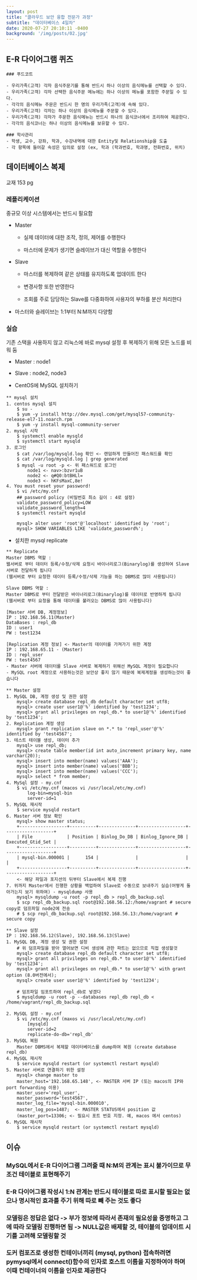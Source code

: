 ```yaml
---
layout: post
title: "클라우드 보안 융합 전문가 과정"
subtitle: "데이터베이스 4일차"
date: 2020-07-27 20:10:11 -0400
background: '/img/posts/02.jpg'
---
```


## E-R 다이어그램 퀴즈  

```shell
### 푸드코트  

- 우리가족(고객) 각자 음식주문기를 통해 반드시 하나 이상의 음식메뉴를 선택할 수 있다.  
- 우리가족(고객) 각자 선택한 음식주문 메뉴에는 하나 이상의 메뉴를 포함한 주문일 수 있다.
- 각각의 음식메뉴 주문은 반드시 한 명의 우리가족(고객)에 속해 있다.
- 우리가족(고객) 각자는 하나 이상의 음식메뉴를 주문할 수 있다.
- 우리가족(고객) 각자가 주문한 음식메뉴는 반드시 하나의 음식코너에서 조리하여 제공한다.
- 각각의 음식코너는 하나 이상의 음식메뉴를 보유할 수 있다.

### 학사관리
- 학생, 교수, 강좌, 학과, 수강내역에 대한 Entity및 Relationship을 도출
- 각 항목에 들어갈 속성은 임의로 설정 (ex, 학과 (학과번호, 학과명, 전화번호, 위치)
```

## 데이터베이스 복제  

교재 153 pg  

### 레플리케이션  

중규모 이상 시스템에서는 반드시 필요함  

* Master  

  * 실제 데이터에 대한 조작, 정의, 제어를 수행한다  

  * 마스터에 문제가 생기면 슬레이브가 대신 역할을 수행한다  

* Slave  

  * 마스터를 복제하여 같은 상태를 유지하도록 업데이트 한다  

  * 변경사항 또한 반영한다  

  * 조회를 주로 담당하는 Slave를 다중화하여 사용자의 부하를 분산 처리한다  

* 마스터와 슬레이브는 1:1부터 N:M까지 다양함  

### 실습  

기존 스택을 사용하지 않고 리눅스에 바로 mysql 설정 후 복제하기 위해 모든 노드를 비워 둠  

* Master : node1  

* Slave : node2, node3  

* CentOS에 MySQL 설치하기  

```shell
** mysql 설치
1. centos mysql 설치
    $ su -
    $ yum -y install http://dev.mysql.com/get/mysql57-community-release-el7-11.noarch.rpm
    $ yum -y install mysql-community-server
2. mysql 시작
    $ systemctl enable mysqld
    $ systemctl start mysqld
3. 로그인
    $ cat /var/log/mysqld.log 확인 <- 랜덤하게 만들어진 패스워드를 확인
    $ cat /var/log/mysqld.log | grep generated
    $ mysql -u root -p <- 위 패스워드로 로그인
        node1 <- nav>:bzvr1uB
        node2 <- q#Q0:btBHLl=
        node3 <- hKFsMaxC,8e!
4. You must reset your password!
    $ vi /etc/my.cnf
    ## password policy (비밀번호 최소 길이 : 4로 설정)
    validate_password_policy=LOW
    validate_password_length=4
    $ systemctl restart mysqld

    mysql> alter user 'root'@'localhost' identified by 'root';
    mysql> SHOW VARIABLES LIKE 'validate_password%';
```

* 설치한 mysql replicate  

```shell
** Replicate
Master DBMS 역할 :
웹서버로 부터 데이터 등록/수정/삭제 요청시 바이너리로그(Binarylog)를 생성하여 Slave 서버로 전달하게 됩니다
(웹서버로 부터 요청한 데이터 등록/수정/삭제 기능을 하는 DBMS로 많이 사용됩니다)

Slave DBMS 역할 :
Master DBMS로 부터 전달받은 바이너리로그(Binarylog)를 데이터로 반영하게 됩니다
(웹서버로 부터 요청을 통해 데이터를 불러오는 DBMS로 많이 사용됩니다)

[Master 서버 DB, 계정정보]
IP : 192.168.56.11(Master)
DataBases : repl_db
ID : user1
PW : test1234

[Replication 계정 정보] <- Master의 데이터를 가져가기 위한 계정
IP : 192.168.65.11 - (Master)
ID : repl_user
PW : test4567
- Master 서버에 데이터를 Slave 서버로 복제하기 위해선 MySQL 계정이 필요합니다
- MySQL root 계정으로 사용하는것은 보안상 좋지 않기 때문에 복제계정을 생성하는것이 좋습니다

** Master 설정
1. MySQL DB, 계정 생성 및 권한 설정
    mysql> create database repl_db default character set utf8;
    mysql> create user user1@'%' identified by 'test1234';
    mysql> grant all privileges on repl_db.* to user1@'%' identified by 'test1234';
2. Replication 계정 생성
    mysql> grant replication slave on *.* to 'repl_user'@'%' identified by 'test4567';
3. 테스트 테이블 생성, 데이터 추가
    mysql> use repl_db;
    mysql> create table member(id int auto_increment primary key, name varchar(20));
    mysql> insert into member(name) values('AAA');
    mysql> insert into member(name) values('BBB');
    mysql> insert into member(name) values('CCC');
    mysql> select * from member;
4. MySql 설정 - my.cnf
    $ vi /etc/my.cnf (macos vi /usr/local/etc/my.cnf)
        log-bin=mysql-bin
        server-id=1
5. MySQL 재시작
    $ service mysqld restart
6. Master 서버 정보 확인
    mysql> show master status;
    +------------------+----------+--------------+------------------+-------------------+
    | File             | Position | Binlog_Do_DB | Binlog_Ignore_DB | Executed_Gtid_Set |
    +------------------+----------+--------------+------------------+-------------------+
    | mysql-bin.000001 |      154 |              |                  |                   |
    +------------------+----------+--------------+------------------+-------------------+
    <- 해당 파일과 포지션의 뒤부터 Slave에서 복제 진행
7. 위까지 Master에서 진행한 상황을 백업하여 Slave로 수동으로 보내주기 실습(어떻게 돌아가는지 보기 위하여) - mysqldump 사용
    mysql> mysqldump -u root -p repl_db > repl_db_backup.sql
    $ scp repl_db_backup.sql root@192.168.56.12:/home/vagrant # secure copy로 덤프파일 node2에 전송
    # $ scp repl_db_backup.sql root@192.168.56.13:/home/vagrant # secure copy

** Slave 설정
IP : 192.168.56.12(Slave), 192.168.56.13(Slave)
1. MySQL DB, 계정 생성 및 권한 설정
    # 위 덤프파일을 받아 열어보면 디비 생성에 관한 파트는 없으므로 직접 생성할것
    mysql> create database repl_db default character set utf8;
    mysql> grant all privileges on repl_db.* to user1@'%' identified by 'test1234';
    mysql> grant all privileges on repl_db.* to user1@'%' with grant option (8.0버전에서);
    mysql> create user user1@'%' identified by 'test1234';

    # 덤프파일 임포트하여 repl_db로 넣겠다
    $ mysqldump -u root -p --databases repl_db repl_db < /home/vagrant/repl_db_backup.sql

2. MySQL 설정 - my.cnf
    $ vi /etc/my.cnf (maxos vi /usr/local/etc/my.cnf)
        [mysqld]
        server-id=2
        replicate-do-db='repl_db'
3. MySQL 복원
    Master DBMS에서 복제할 데이터베이스를 dump하여 복원 (create database repl_db)
4. MySQL 재시작
    $ service mysqld restart (or systemctl restart mysqld)
5. Master 서버로 연결하기 위한 설정
    mysql> change master to
    master_host='192.168.65.148', <- MASTER 서버 IP (또는 macos의 IP와 port forwarding 이용)
    master_user='repl_user',
    master_password='test4567',
    master_log_file='mysql-bin.000010',
    master_log_pos=1487;  <- MASTER STATUS에서 position 값
    (master_port=13306; <- 필요시 포트 번호 지정. 예, macos 에서 centos)
6. MySQL 재시작
    $ service mysqld restart (or systemctl restart mysqld)

```

## 이슈  

### MySQL에서 E-R 다이어그램 그려줄 때 N:M의 관계는 표시 불가이므로 무조건 테이블로 표현해주기  

### E-R 다이어그램 작성시 1:N 관계는 반드시 테이블로 따로 표시할 필요는 없으나 명시적인 효과를 주기 위해 따로 빼 주는 것도 좋다  

### 모델링은 정답은 없다 -> 부가 정보에 따라서 존재의 필요성을 증명하고 그에 따라 모델링 진행하면 됨 -> NULL값은 배제할 것, 테이블의 업데이트 시기를 고려해 모델링할 것  

### 도커 컴포즈로 생성한 컨테이너끼리 (mysql, python) 접속하려면 pymysql에서 connect()함수의 인자로 호스트 이름을 지정하여야 하며 이때 컨테이너의 이름을 인자로 제공한다  
